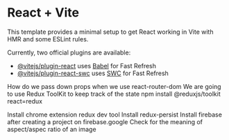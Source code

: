 # React + Vite

This template provides a minimal setup to get React working in Vite with HMR and some ESLint rules.

Currently, two official plugins are available:

- [@vitejs/plugin-react](https://github.com/vitejs/vite-plugin-react/blob/main/packages/plugin-react/README.md) uses [Babel](https://babeljs.io/) for Fast Refresh
- [@vitejs/plugin-react-swc](https://github.com/vitejs/vite-plugin-react-swc) uses [SWC](https://swc.rs/) for Fast Refresh

<!-- We used useNavigate to directly navigate to a different page -->
How do we pass down props when we use react-router-dom
We are going to use Redux ToolKit to keep track of the state
npm install @reduxjs/toolkit react=redux

Install chrome extension redux dev tool
Install redux-persist
Install firebase after creating a project on firebase.google
Check for the meaning of aspect/aspec ratio of an image
